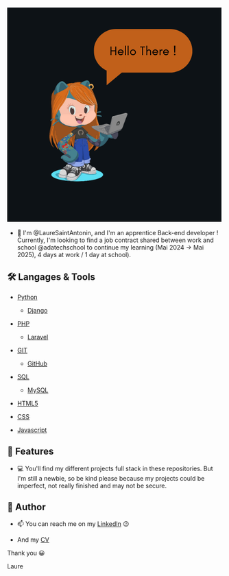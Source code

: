![Image](https://github.com/LaureSaintAntonin/LaureSaintAntonin/blob/main/Hello%20There.png)
- 👋 I'm @LaureSaintAntonin, and I'm an apprentice Back-end developer ! Currently,
I'm looking to find a job contract shared between work and school @adatechschool to
continue my learning (Mai 2024 -> Mai 2025), 4 days at work / 1 day at school).


## 🛠️ Langages & Tools
- [Python](https://www.python.org//)
    - [Django](https://www.djangoproject.com//)
- [PHP](https://www.php.net/manual/fr/intro-whatis.php/)
    - [Laravel](https://laravel.com/)
- [GIT](https://git-scm.com/)
    - [GitHub](https://github.com/)
- [SQL](https://sql.sh/)
    - [MySQL](https://www.mysql.com/fr/)
 
- [HTML5](https://fr.wikipedia.org/wiki/HTML5/)
- [CSS](https://fr.wikipedia.org/wiki/Feuilles_de_style_en_cascade/)
- [Javascript](https://fr.wikipedia.org/wiki/JavaScript/)



## 🧐 Features    
- 💻 You'll find my different projects full stack in these repositories. But I'm still a
newbie, so be kind please because my projects could be imperfect, not really finished and may not be secure. 


## 🙇 Author

        

- 📫 You can reach me on my 
[LinkedIn](https://www.linkedin.com/in/lauresaintantonin/)
         😉
        
- And my [CV](https://github.com/LaureSaintAntonin/LaureSaintAntonin/blob/main/LaureSaintAntonin_DevBackEnd_Alternance2.pdf)


Thank you 😀

Laure
